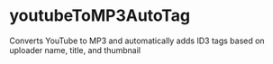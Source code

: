 # youtubeToMP3AutoTag
Converts YouTube to MP3 and automatically adds ID3 tags based on uploader name, title, and thumbnail
